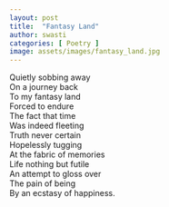 ```yaml
---
layout: post
title:  "Fantasy Land"
author: swasti
categories: [ Poetry ]
image: assets/images/fantasy_land.jpg
---
```


Quietly sobbing away \
On a journey back \
To my fantasy land \
Forced to endure \
The fact that time \
Was indeed fleeting \
Truth never certain \
Hopelessly tugging \
At the fabric of memories \
Life nothing but futile \
An attempt to gloss over \
The pain of being \
By an ecstasy of happiness.